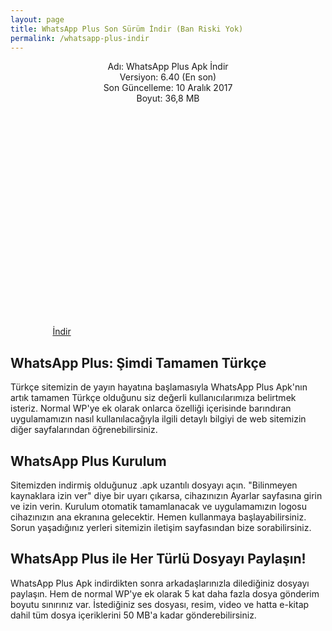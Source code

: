 ```yaml
---
layout: page
title: WhatsApp Plus Son Sürüm İndir (Ban Riski Yok)
permalink: /whatsapp-plus-indir
---
```


<script async src="//pagead2.googlesyndication.com/pagead/js/adsbygoogle.js"></script>
<!-- Hoturum Ac Esnek -->
<ins class="adsbygoogle"
     style="display:block"
     data-ad-client="ca-pub-7942429830883405"
     data-ad-slot="5130793994"
     data-ad-format="auto"></ins>
<script>
(adsbygoogle = window.adsbygoogle || []).push({});
</script>
<center>
Adı: WhatsApp Plus Apk İndir<br />
Versiyon: 6.40 (En son)<br />
Son Güncelleme: 10 Aralık 2017<br />
Boyut: 36,8 MB<br />
<center>
<script async src="//pagead2.googlesyndication.com/pagead/js/adsbygoogle.js"></script>
<!-- Baglanti20090 -->
<ins class="adsbygoogle"
     style="display:inline-block;width:200px;height:90px"
     data-ad-client="ca-pub-7942429830883405"
     data-ad-slot="9116964791"></ins>
<script>
(adsbygoogle = window.adsbygoogle || []).push({});
</script>
</center>
<a rel="nofollow" href="http://down-s1.official-plus.com/WhatsApp-Plus-v6.30@Official-Plus.com.apk" target="_blank">İndir</a>
<script async src="//pagead2.googlesyndication.com/pagead/js/adsbygoogle.js"></script>
<!-- 336 -->
<ins class="adsbygoogle"
     style="display:inline-block;width:336px;height:280px"
     data-ad-client="ca-pub-7942429830883405"
     data-ad-slot="9585734309"></ins>
<script>
(adsbygoogle = window.adsbygoogle || []).push({});
</script>
</center>
<h2>WhatsApp Plus: Şimdi Tamamen Türkçe</h2>
Türkçe sitemizin de yayın hayatına başlamasıyla WhatsApp Plus Apk'nın artık tamamen Türkçe olduğunu siz değerli kullanıcılarımıza belirtmek isteriz. Normal WP'ye ek olarak onlarca özelliği içerisinde barındıran uygulamamızın nasıl kullanılacağıyla ilgili detaylı bilgiyi de web sitemizin diğer sayfalarından öğrenebilirsiniz.

<h2>WhatsApp Plus Kurulum</h2>
Sitemizden indirmiş olduğunuz .apk uzantılı dosyayı açın. "Bilinmeyen kaynaklara izin ver" diye bir uyarı çıkarsa, cihazınızın Ayarlar sayfasına girin ve izin verin. Kurulum otomatik tamamlanacak ve uygulamamızın logosu cihazınızın ana ekranına gelecektir. Hemen kullanmaya başlayabilirsiniz. Sorun yaşadığınız yerleri sitemizin iletişim sayfasından bize sorabilirsiniz.

<h2>WhatsApp Plus ile Her Türlü Dosyayı Paylaşın!</h2>
WhatsApp Plus Apk indirdikten sonra arkadaşlarınızla dilediğiniz dosyayı paylaşın. Hem de normal WP'ye ek olarak 5 kat daha fazla dosya gönderim boyutu sınırınız var. İstediğiniz ses dosyası, resim, video ve hatta e-kitap dahil tüm dosya içeriklerini 50 MB'a kadar gönderebilirsiniz.
